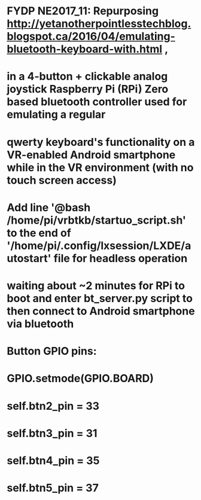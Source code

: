 # FYDP NE2017_11: Repurposing http://yetanotherpointlesstechblog.blogspot.ca/2016/04/emulating-bluetooth-keyboard-with.html ,
# in a 4-button + clickable analog joystick Raspberry Pi (RPi) Zero based bluetooth controller used for emulating a regular 
# qwerty keyboard's functionality on a VR-enabled Android smartphone while in the VR environment (with no touch screen access)

# Add line '@bash /home/pi/vrbtkb/startuo_script.sh' to the end of '/home/pi/.config/lxsession/LXDE/autostart' file for headless operation
# waiting about ~2 minutes for RPi to boot and enter bt_server.py script to then connect to Android smartphone via bluetooth

# Button GPIO pins:

#		GPIO.setmode(GPIO.BOARD)

#		self.btn2_pin = 33
#		self.btn3_pin = 31
#		self.btn4_pin = 35
#		self.btn5_pin = 37
